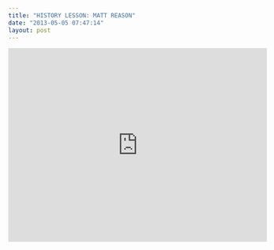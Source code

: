 ```yaml
---
title: "HISTORY LESSON: MATT REASON"
date: "2013-05-05 07:47:14"
layout: post
---
```


<p><iframe frameborder="0" height="393" src="http://www.youtube.com/embed/4stuQAXgk_8?rel=0" width="524"></iframe></p>
